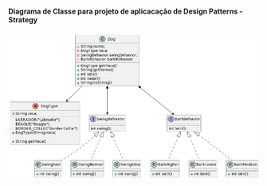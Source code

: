 
<h4>Diagrama de Classe para projeto de aplicacação de Design Patterns - Strategy</h4>

![alt text](https://github.com/Jennyads/Bertoti/blob/main/Engenharia%20de%20Software%20III/Imagens/Diagrama_Strategy.png)
